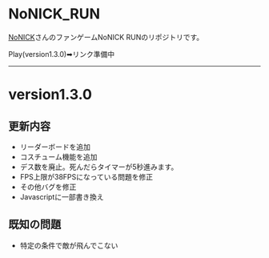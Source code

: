 # NoNICK_RUN

[NoNICK](https://www.youtube.com/c/nonick-mc)さんのファンゲームNoNICK RUNのリポジトリです。

Play(version1.3.0)➡リンク準備中

---
# version1.3.0
## 更新内容
- リーダーボードを追加
- コスチューム機能を追加
- デス数を廃止。死んだらタイマーが5秒進みます。
- FPS上限が38FPSになっている問題を修正
- その他バグを修正
- Javascriptに一部書き換え
## 既知の問題
- 特定の条件で敵が飛んでこない
